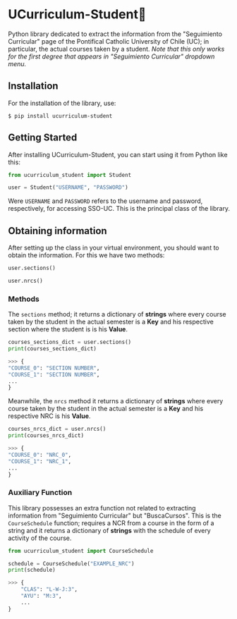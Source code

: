 # UCurriculum-Student🧍

Python library dedicated to extract the information from the "Seguimiento Curricular" page of the Pontifical Catholic University of Chile (UC); in particular, the actual courses taken by a student. *Note that this only works for the first degree that appears in "Seguimiento Curricular" dropdown menu.*

## Installation

For the installation of the library, use:

```shell
$ pip install ucurriculum-student
```

## Getting Started

After installing UCurriculum-Student, you can start using it from Python like this:

```python
from ucurriculum_student import Student

user = Student("USERNAME", "PASSWORD")
```
Were `USERNAME` and `PASSWORD` refers to the username and password, respectively, for accessing SSO-UC.
This is the principal class of the library.

## Obtaining information

After setting up the class in your virtual environment, you should want to obtain the information.
For this we have two methods:

```python
user.sections()
```

```python
user.nrcs()
```

### Methods

The `sections` method; it returns a dictionary of **strings** where every course taken by the student in the actual semester is a **Key** and his respective section where the student is is his **Value**.

```python
courses_sections_dict = user.sections()
print(courses_sections_dict)

>>> {
"COURSE_0": "SECTION NUMBER",
"COURSE_1": "SECTION NUMBER",
...
}
```

Meanwhile, the `nrcs` method it returns a dictionary of **strings** where every course taken by the student in the actual semester is a **Key** and his respective NRC is his **Value**.

```python
courses_nrcs_dict = user.nrcs()
print(courses_nrcs_dict)

>>> {
"COURSE_0": "NRC_0",
"COURSE_1": "NRC_1",
...
}
```

### Auxiliary Function

This library possesses an extra function not related to extracting information from "Seguimiento Curricular" but "BuscaCursos". This is the `CourseSchedule` function; requires a NCR from a course in the form of a string and it returns a dictionary of **strings** with the schedule of every activity of the course.

```python
from ucurriculum_student import CourseSchedule

schedule = CourseSchedule("EXAMPLE_NRC")
print(schedule)

>>> {
    "CLAS": "L-W-J:3",
    "AYU": "M:3",
    ...
}
```